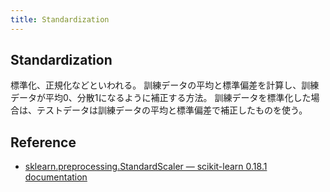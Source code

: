```yaml
---
title: Standardization
---
```


## Standardization
標準化、正規化などといわれる。
訓練データの平均と標準偏差を計算し、訓練データが平均0、分散1になるように補正する方法。
訓練データを標準化した場合は、テストデータは訓練データの平均と標準偏差で補正したものを使う。


## Reference
* [sklearn.preprocessing.StandardScaler — scikit-learn 0.18.1 documentation](http://scikit-learn.org/stable/modules/generated/sklearn.preprocessing.StandardScaler.html#sklearn.preprocessing.StandardScaler)

